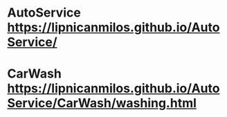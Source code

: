 # AutoService https://lipnicanmilos.github.io/AutoService/
# CarWash https://lipnicanmilos.github.io/AutoService/CarWash/washing.html
